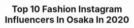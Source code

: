 ---
title: Top 10 Fashion Instagram Influencers In Osaka In 2020
description: >-
  Find top fashion Instagram influencers in Osaka in 2020. Most popular hashtags: #ootd #fashion #pr #code.
platform: Instagram
profiles:
  - username: "_miuinoue_"
    fullname: >-
      海羽(みう)
    location: "Japan"
    followers: 34821
    engagement: 976
    commentsToLikes: 0.008016
    id: ck0twcbzuev120i19iswb882f
    verified: false
    hashtags: "#ring, #casetify, #fashion, #ootd"
  - username: "ayu888ayu"
    fullname: >-
      ❤️❤️❤️ 𝚊𝚢𝚞 ❤️❤️❤️
    location: "Japan"
    followers: 22710
    engagement: 795
    commentsToLikes: 0.039727
    id: ck8sy23uqjgsa0j78ox8ik1pn
    verified: false
    hashtags: "#phantom, #fivestar, #menu, #coodinate"
  - username: "ryo2610"
    fullname: >-
      Ryo
    location: "Japan"
    followers: 41728
    engagement: 417
    commentsToLikes: 0.002861
    id: ck6to4zftc4gl0j71xad9p399
    verified: false
    hashtags: "#mensfashion, #cafe, #fashion, #osakacafe"
  - username: "jojoreon"
    fullname: >-
      ゆうや
    location: "Japan"
    followers: 5813
    engagement: 571
    commentsToLikes: 0.042846
    id: ck6u69c99e9ji0j71t9c5mm54
    verified: false
    hashtags: "#menwithstyle, #streetstyle, #japanblogger, #parker"
  - username: "sealbank"
    fullname: >-
      金セアル KIM SEAL 김새알
    location: "Japan"
    followers: 30388
    engagement: 213
    commentsToLikes: 0.011895
    id: ck55m6is93bx60i11rgtz1w1s
    verified: false
    hashtags: "#stayhome, #bangle, #clausportojapan, #fresco"
  - username: "aya.v_v.ka"
    fullname: >-
      aya♥︎
    location: "Japan"
    followers: 123873
    engagement: 168
    commentsToLikes: 0.033421
    id: ck8t3unm04k480j78l2pbr5l9
    verified: false
    hashtags: "#fashion, #sky, #osakafood, #instafood"
  - username: "3sv_18pink"
    fullname: >-
      ちびさや 🌻 関西グルメ（ −36kgダイエット ）
    location: "Japan"
    followers: 19291
    engagement: 375
    commentsToLikes: 0.001662
    id: ck5q8z1ya8mbk0i11w3tfot5q
    verified: false
    hashtags: "#model, #f4f, #hakone, #cafeohzan"
  - username: "yunri420"
    fullname: >-
      Yunrisama🧸🍒
    location: "Japan"
    followers: 27489
    engagement: 892
    commentsToLikes: 0.015351
    id: ck0w0qgd2fjer0i19evz8h3ec
    verified: false
    hashtags: "#ootd, #fashion, #rady, #gal"
  - username: "rikkyyucoco"
    fullname: >-
      Nao💜
    location: "Japan"
    followers: 63119
    engagement: 154
    commentsToLikes: 0.022136
    id: ck5hmifc2m0b50i11553vmqu4
    verified: false
    hashtags: "#chao, #trip, #happyday, #fashion"
  - username: "kotori_mii"
    fullname: >-
      kotori ¨̮
    location: "Japan"
    followers: 189169
    engagement: 178
    commentsToLikes: 0.002007
    id: ck15qdhy42c1l0i19uaspf1po
    verified: false
    hashtags: "#check6504, #converse, #reedit, #uniqlo"
---